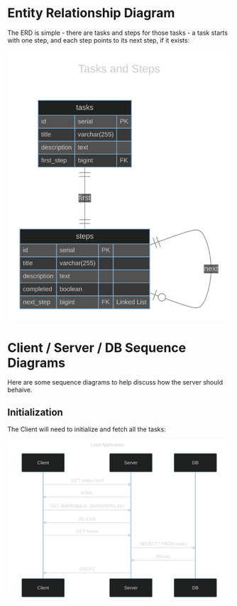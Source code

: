 # Entity Relationship Diagram

The ERD is simple - there are tasks and steps for those tasks - a task starts with one step,
and each step points to its next step, if it exists:

![ERD](./erd.mmdc.svg)

# Client / Server / DB Sequence Diagrams

Here are some sequence diagrams to help discuss how the server should behaive.

## Initialization

The Client will need to initialize and fetch all the tasks:

![Init](./init.mmdc.svg)
